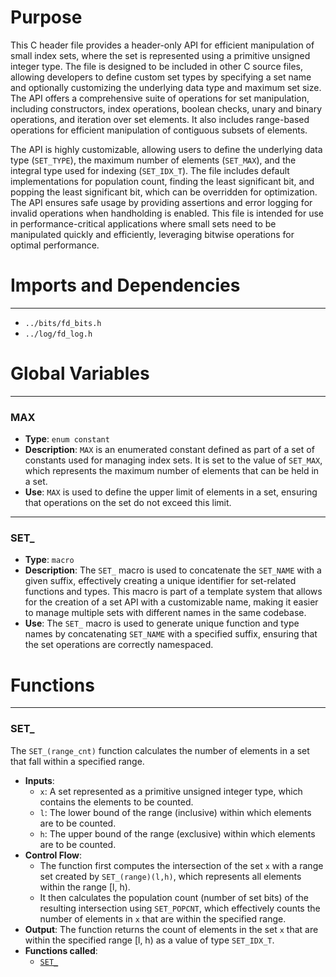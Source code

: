 # Purpose
This C header file provides a header-only API for efficient manipulation of small index sets, where the set is represented using a primitive unsigned integer type. The file is designed to be included in other C source files, allowing developers to define custom set types by specifying a set name and optionally customizing the underlying data type and maximum set size. The API offers a comprehensive suite of operations for set manipulation, including constructors, index operations, boolean checks, unary and binary operations, and iteration over set elements. It also includes range-based operations for efficient manipulation of contiguous subsets of elements.

The API is highly customizable, allowing users to define the underlying data type (`SET_TYPE`), the maximum number of elements (`SET_MAX`), and the integral type used for indexing (`SET_IDX_T`). The file includes default implementations for population count, finding the least significant bit, and popping the least significant bit, which can be overridden for optimization. The API ensures safe usage by providing assertions and error logging for invalid operations when handholding is enabled. This file is intended for use in performance-critical applications where small sets need to be manipulated quickly and efficiently, leveraging bitwise operations for optimal performance.
# Imports and Dependencies

---
- `../bits/fd_bits.h`
- `../log/fd_log.h`


# Global Variables

---
### MAX
- **Type**: `enum constant`
- **Description**: `MAX` is an enumerated constant defined as part of a set of constants used for managing index sets. It is set to the value of `SET_MAX`, which represents the maximum number of elements that can be held in a set.
- **Use**: `MAX` is used to define the upper limit of elements in a set, ensuring that operations on the set do not exceed this limit.


---
### SET\_
- **Type**: `macro`
- **Description**: The `SET_` macro is used to concatenate the `SET_NAME` with a given suffix, effectively creating a unique identifier for set-related functions and types. This macro is part of a template system that allows for the creation of a set API with a customizable name, making it easier to manage multiple sets with different names in the same codebase.
- **Use**: The `SET_` macro is used to generate unique function and type names by concatenating `SET_NAME` with a specified suffix, ensuring that the set operations are correctly namespaced.


# Functions

---
### SET\_<!-- {{#callable:SET_}} -->
The `SET_(range_cnt)` function calculates the number of elements in a set that fall within a specified range.
- **Inputs**:
    - `x`: A set represented as a primitive unsigned integer type, which contains the elements to be counted.
    - `l`: The lower bound of the range (inclusive) within which elements are to be counted.
    - `h`: The upper bound of the range (exclusive) within which elements are to be counted.
- **Control Flow**:
    - The function first computes the intersection of the set `x` with a range set created by `SET_(range)(l,h)`, which represents all elements within the range [l, h).
    - It then calculates the population count (number of set bits) of the resulting intersection using `SET_POPCNT`, which effectively counts the number of elements in `x` that are within the specified range.
- **Output**: The function returns the count of elements in the set `x` that are within the specified range [l, h) as a value of type `SET_IDX_T`.
- **Functions called**:
    - [`SET_`](#SET_)


